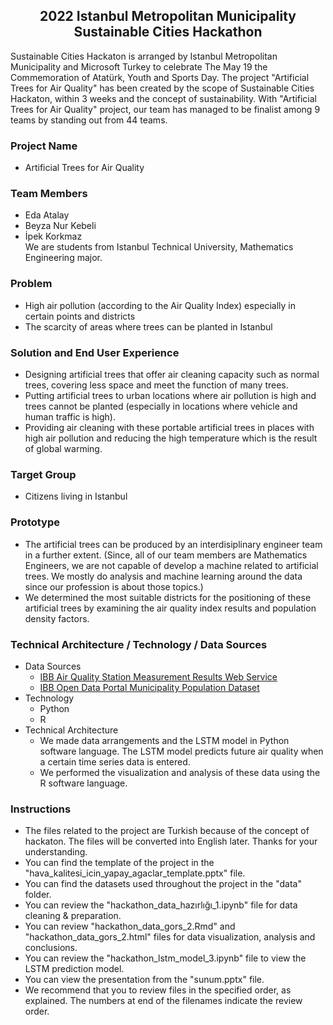 <h2 align="center"><span><strong>2022 Istanbul Metropolitan Municipality Sustainable Cities Hackathon</strong></span></h2>

Sustainable Cities Hackaton is arranged by Istanbul Metropolitan Municipality and Microsoft Turkey to celebrate The May 19 the Commemoration of Atatürk, Youth and Sports Day. The project "Artificial Trees for Air Quality" has been created by the scope of Sustainable Cities Hackaton, within 3 weeks and the concept of sustainability. With "Artificial Trees for Air Quality" project, our team has managed to be finalist among 9 teams by standing out from 44 teams.


### Project Name
- Artificial Trees for Air Quality 

### Team Members
- Eda Atalay
- Beyza Nur Kebeli
- İpek Korkmaz  
We are students from Istanbul Technical University, Mathematics Engineering major. 

### Problem
- High air pollution (according to the Air Quality Index) especially in certain points and districts
- The scarcity of areas where trees can be planted in Istanbul 

### Solution and End User Experience
- Designing artificial trees that offer air cleaning capacity such as normal trees, covering less space and meet the function of many trees.
- Putting artificial trees to urban locations where air pollution is high and trees cannot be planted (especially in locations where vehicle and human traffic is high).
- Providing air cleaning with these portable artificial trees in places with high air pollution and reducing the high temperature which is the result of global warming.

### Target Group
- Citizens living in Istanbul

### Prototype
- The artificial trees can be produced by an interdisiplinary engineer team in a further extent. (Since, all of our team members are Mathematics Engineers, we are not capable of develop a machine related to artificial trees. We mostly do analysis and machine learning around the data since our profession is about those topics.)
- We determined the most suitable districts for the positioning of these artificial trees by examining the air quality index results and population density factors.

### Technical Architecture / Technology / Data Sources
- Data Sources
  - [IBB Air Quality Station Measurement Results Web Service](https://data.ibb.gov.tr/dataset/hava-kalitesi-istasyon-olcum-sonuclari-web-servisi)
  - [IBB Open Data Portal Municipality Population Dataset](https://data.ibb.gov.tr/dataset/belediye-nufuslari-veri-seti)
- Technology
  - Python
  - R
- Technical Architecture
  - We made data arrangements and the LSTM model in Python software language. The LSTM model predicts future air quality when a certain time series data is entered.
  - We performed the visualization and analysis of these data using the R software language.

### Instructions
- The files related to the project are Turkish because of the concept of hackaton. The files will be converted into English later. Thanks for your understanding. 
- You can find the template of the project in the "hava_kalitesi_icin_yapay_agaclar_template.pptx" file.
- You can find the datasets used throughout the project in the "data" folder.
- You can review the "hackathon_data_hazırlığı_1.ipynb" file for data cleaning & preparation.
- You can review "hackathon_data_gors_2.Rmd" and "hackathon_data_gors_2.html" files for data visualization, analysis and conclusions.
- You can review the "hackathon_lstm_model_3.ipynb" file to view the LSTM prediction model.
- You can view the presentation from the "sunum.pptx" file.
- We recommend that you to review files in the specified order, as explained. The numbers at end of the filenames indicate the review order.



